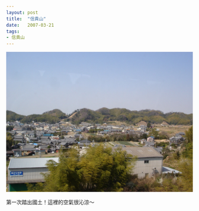 ```yaml
---
layout: post
title:  "信貴山"
date:   2007-03-21
tags:
- 信貴山
---
```


![信貴山](/media/2007-03-21-信貴山.jpg)

第一次踏出國土！這裡的空氣很沁涼～